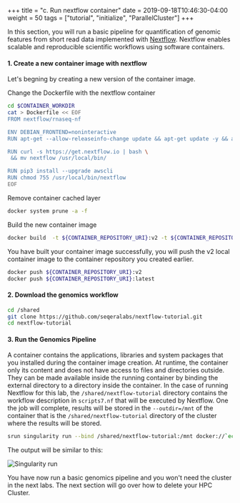 +++
title = "c. Run nextflow container"
date = 2019-09-18T10:46:30-04:00
weight = 50
tags = ["tutorial", "initialize", "ParallelCluster"]
+++

In this section, you will run a basic pipeline for quantification of genomic features from short read data implemented with [Nextflow](https://www.nextflow.io/).
Nextflow enables scalable and reproducible scientific workflows using software containers.

#### 1. Create a new container image with nextflow

Let's begning by creating a new version of the container image.

Change the Dockerfile with the nextflow container

```bash
cd $CONTAINER_WORKDIR
cat > Dockerfile << EOF
FROM nextflow/rnaseq-nf

ENV DEBIAN_FRONTEND=noninteractive
RUN apt-get --allow-releaseinfo-change update && apt-get update -y && apt-get install -y git python3-pip curl jq

RUN curl -s https://get.nextflow.io | bash \
 && mv nextflow /usr/local/bin/

RUN pip3 install --upgrade awscli
RUN chmod 755 /usr/local/bin/nextflow
EOF
```

Remove container cached layer

```bash
docker system prune -a -f
```

Build the new container image

```bash
docker build  -t ${CONTAINER_REPOSITORY_URI}:v2 -t ${CONTAINER_REPOSITORY_URI}:latest .
```


You have built your container image successfully, you will push the v2 local container image to the container repository you created earlier.

```bash
docker push ${CONTAINER_REPOSITORY_URI}:v2
docker push ${CONTAINER_REPOSITORY_URI}:latest
```

#### 2. Download the genomics workflow

```bash
cd /shared
git clone https://github.com/seqeralabs/nextflow-tutorial.git
cd nextflow-tutorial
```


#### 3. Run the Genomics Pipeline

A container contains the applications, libraries and system packages that you installed during the container image creation.
At runtime, the container only its content and does not have access to files and directories outside.
They can be made available inside the running container by binding the external directory to a directory inside the container.
In the case of running Nextflow for this lab, the `/shared/nextflow-tutorial` directory contains the workflow description in `scripts7.nf` that will be executed by Nextflow.
One the job will complete, results will be stored in the `--outdir=/mnt` of the container that is the `/shared/nextflow-tutorial` directory of the cluster where the results will be stored.

```bash
srun singularity run --bind /shared/nextflow-tutorial:/mnt docker://`echo ${CONTAINER_REPOSITORY_URI}`:v2 nextflow run /mnt/script7.nf --reads '/mnt/data/ggal/*_{1,2}.fq' --outdir=/mnt
```

The output will be similar to this:

![Singularity run](/images/container-pc/singularity_nextflow.png)


You have now run a basic genomics pipeline and you won't need the cluster in the next labs.
The next section will go over how to delete your HPC Cluster.


<!-- ```bash
cat > Dockerfile << EOF
FROM nextflow/rnaseq-nf

ENV DEBIAN_FRONTEND=noninteractive
RUN apt-get --allow-releaseinfo-change update && apt-get update -y && apt-get install -y git python3-pip curl jq

RUN curl -s https://get.nextflow.io | bash \
 && mv nextflow /usr/local/bin/

RUN pip3 install --upgrade awscli
EOF
```


```bash
cat > Dockerfile << EOF
FROM public.ecr.aws/amazoncorretto/amazoncorretto:8

RUN yum install -y python3

RUN curl -O https://repo.anaconda.com/miniconda/Miniconda2-4.7.12-Linux-x86_64.sh

RUN bash ./Miniconda2-4.7.12-Linux-x86_64.sh -b -p /opt/conda
RUN ln -s /opt/conda/etc/profile.d/conda.sh /etc/profile.d/conda.sh &&     echo ". /opt/conda/etc/profile.d/conda.sh" >> ~/.bashrc
RUN curl -O https://raw.githubusercontent.com/nextflow-io/rnaseq-nf/master/conda.yml && source ~/.bashrc && conda env update -n root -f conda.yml
EOF
``` -->